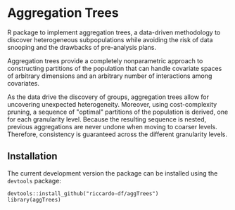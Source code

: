 # Aggregation Trees
R package to implement aggregation trees, a data-driven methodology to discover heterogeneous subpopulations while avoiding the risk of data snooping and the drawbacks of pre-analysis plans.  
  
Aggregation trees provide a completely nonparametric approach to constructing partitions of the population that can handle covariate spaces of arbitrary dimensions and an arbitrary number of interactions among covariates.  
  
As the data drive the discovery of groups, aggregation trees allow for uncovering unexpected heterogeneity. Moreover, using cost-complexity pruning, a sequence of "optimal" partitions of the population is derived, one for each granularity level. Because the resulting sequence is nested, previous aggregations are never undone when moving to coarser levels. Therefore, consistency is guaranteed across the different granularity levels.

## Installation  
The current development version the package can be installed using the `devtools` package:

```
devtools::install_github("riccardo-df/aggTrees")
library(aggTrees)
```
